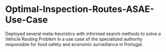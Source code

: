 # Optimal-Inspection-Routes-ASAE-Use-Case
Deployed several meta-heuristics with informed search methods to solve a Vehicle Routing Problem in a use case of the specialized authority responsible for food safety and economic surveillance in Portugal.
